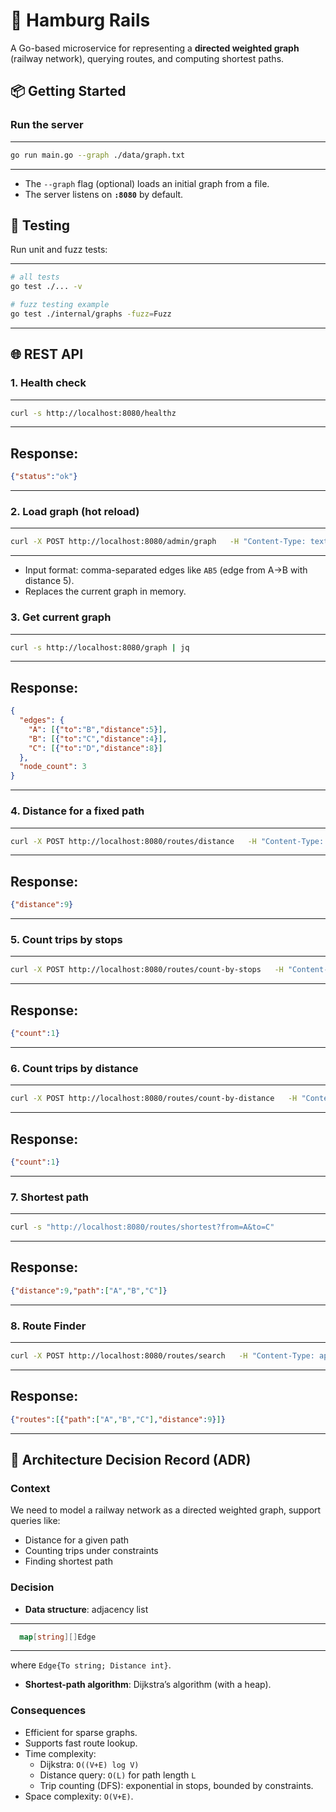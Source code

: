 
# 🚄 Hamburg Rails

A Go-based microservice for representing a **directed weighted graph** (railway network), querying routes, and computing shortest paths.

## 📦 Getting Started

### Run the server

---
```bash
go run main.go --graph ./data/graph.txt
```
---

- The `--graph` flag (optional) loads an initial graph from a file.
- The server listens on **`:8080`** by default.

## 🧪 Testing

Run unit and fuzz tests:

---
```bash
# all tests
go test ./... -v

# fuzz testing example
go test ./internal/graphs -fuzz=Fuzz
```
---

## 🌐 REST API

### 1. Health check
---
```bash
curl -s http://localhost:8080/healthz
```
---
Response:
---
```json
{"status":"ok"}
```
---

### 2. Load graph (hot reload)
---
```bash
curl -X POST http://localhost:8080/admin/graph   -H "Content-Type: text/plain"   -d "AB5, BC4, CD8"
```
---
- Input format: comma-separated edges like `AB5` (edge from A→B with distance 5).
- Replaces the current graph in memory.

### 3. Get current graph
---
```bash
curl -s http://localhost:8080/graph | jq
```
---
Response:
---
```json
{
  "edges": {
    "A": [{"to":"B","distance":5}],
    "B": [{"to":"C","distance":4}],
    "C": [{"to":"D","distance":8}]
  },
  "node_count": 3
}
```
---

### 4. Distance for a fixed path
---
```bash
curl -X POST http://localhost:8080/routes/distance   -H "Content-Type: application/json"   -d '{"path":["A","B","C"]}'
```
---
Response:
---
```json
{"distance":9}
```
---

### 5. Count trips by stops
---
```bash
curl -X POST http://localhost:8080/routes/count-by-stops   -H "Content-Type: application/json"   -d '{"from":"A","to":"C","minStops":1,"maxStops":3}'
```
---
Response:
---
```json
{"count":1}
```
---

### 6. Count trips by distance
---
```bash
curl -X POST http://localhost:8080/routes/count-by-distance   -H "Content-Type: application/json"   -d '{"from":"A","to":"C","maxDistance":20}'
```
---
Response:
---
```json
{"count":1}
```
---

### 7. Shortest path
---
```bash
curl -s "http://localhost:8080/routes/shortest?from=A&to=C"
```
---
Response:
---
```json
{"distance":9,"path":["A","B","C"]}
```
---

### 8. Route Finder
---
```bash
curl -X POST http://localhost:8080/routes/search   -H "Content-Type: application/json"   -d '{"from": "A","to": "C","constraints": {"maxStops": 5,"maxDistance": 25,"distinctNodes": false},"limit": 10}'
```
---
Response:
---
```json
{"routes":[{"path":["A","B","C"],"distance":9}]}
```
---

## 📑 Architecture Decision Record (ADR)

### Context
We need to model a railway network as a directed weighted graph, support queries like:
- Distance for a given path
- Counting trips under constraints
- Finding shortest path

### Decision
- **Data structure**: adjacency list
---
```go
  map[string][]Edge
```
---
  where `Edge{To string; Distance int}`.
- **Shortest-path algorithm**: Dijkstra’s algorithm (with a heap).

### Consequences
- Efficient for sparse graphs.
- Supports fast route lookup.
- Time complexity:
  - Dijkstra: `O((V+E) log V)`
  - Distance query: `O(L)` for path length `L`
  - Trip counting (DFS): exponential in stops, bounded by constraints.
- Space complexity: `O(V+E)`.

